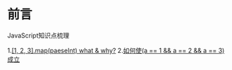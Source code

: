 # 前言
JavaScript知识点梳理

1.[[1, 2, 3].map(paeseInt) what & why?](https://github.com/fuhangyy/JavaScrip-Blog/issues/1) 
2.[如何使(a == 1 && a == 2 && a == 3)成立](https://github.com/fuhangyy/JavaScrip-Blog/issues/2)
